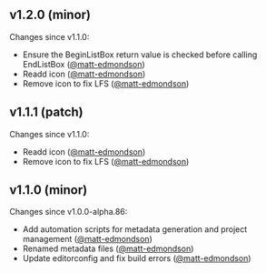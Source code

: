 ## v1.2.0 (minor)

Changes since v1.1.0:

- Ensure the BeginListBox return value is checked before calling EndListBox ([@matt-edmondson](https://github.com/matt-edmondson))
- Readd icon ([@matt-edmondson](https://github.com/matt-edmondson))
- Remove icon to fix LFS ([@matt-edmondson](https://github.com/matt-edmondson))

## v1.1.1 (patch)

Changes since v1.1.0:

- Readd icon ([@matt-edmondson](https://github.com/matt-edmondson))
- Remove icon to fix LFS ([@matt-edmondson](https://github.com/matt-edmondson))

## v1.1.0 (minor)

Changes since v1.0.0-alpha.86:

- Add automation scripts for metadata generation and project management ([@matt-edmondson](https://github.com/matt-edmondson))
- Renamed metadata files ([@matt-edmondson](https://github.com/matt-edmondson))
- Update editorconfig and fix build errors ([@matt-edmondson](https://github.com/matt-edmondson))


